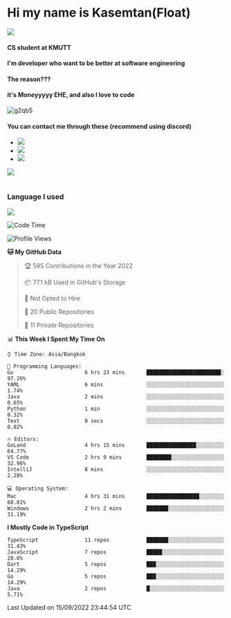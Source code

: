 # Hi my name is Kasemtan(Float)
![](https://64.media.tumblr.com/9c2a8f831efe8da556ffbf89cebb52c9/b86c1ab833a37e32-93/s1280x1920/d000dc22f75df64be2bc150f5fa69c4f6df6bb07.gifv)
#### CS student at KMUTT
#### I'm developer who want to be better at software engineering
#### The reason???
#### it's Moneyyyyy EHE, and also I love to code
![g2qb5](https://user-images.githubusercontent.com/69688279/175812510-9235eaf7-72f7-40d3-b163-56efa9aa5c6b.gif)

#### You can contact me through these (recommend using discord)
- [![](https://img.shields.io/badge/Discord-5865F2?logo=Discord&logoColor=white)](https://discordapp.com/users/278155096225742848)
- [![](https://img.shields.io/badge/Facebook-1877F2?logo=facebook&logoColor=white)](https://www.facebook.com/float.teavasirichokchai/)
- [![](https://img.shields.io/badge/linkedin-0A66C2?logo=linkedin&logoColor=white)](https://www.linkedin.com/in/kasemtan-teavasirichokchai-975531227/)

[![](https://github-readme-stats.vercel.app/api?username=FloatKasemtan&show_icons=true&theme=nightowl)]()
#
### Language I used
[![](https://github-readme-stats.vercel.app/api/top-langs/?username=FloatKasemtan&layout=compact&theme=nightowl)]()
<!--START_SECTION:waka-->
![Code Time](http://img.shields.io/badge/Code%20Time-711%20hrs%2011%20mins-blue)

![Profile Views](http://img.shields.io/badge/Profile%20Views-1-blue)

**🐱 My GitHub Data** 

> 🏆 595 Contributions in the Year 2022
 > 
> 📦 77.1 kB Used in GitHub's Storage 
 > 
> 🚫 Not Opted to Hire
 > 
> 📜 20 Public Repositories 
 > 
> 🔑 11 Private Repositories  
 > 
📊 **This Week I Spent My Time On** 

```text
⌚︎ Time Zone: Asia/Bangkok

💬 Programming Languages: 
Go                       6 hrs 23 mins       ████████████████████████░   97.26% 
YAML                     6 mins              ░░░░░░░░░░░░░░░░░░░░░░░░░   1.74% 
Java                     2 mins              ░░░░░░░░░░░░░░░░░░░░░░░░░   0.65% 
Python                   1 min               ░░░░░░░░░░░░░░░░░░░░░░░░░   0.32% 
Text                     0 secs              ░░░░░░░░░░░░░░░░░░░░░░░░░   0.02%

🔥 Editors: 
GoLand                   4 hrs 15 mins       ████████████████░░░░░░░░░   64.77% 
VS Code                  2 hrs 9 mins        ████████░░░░░░░░░░░░░░░░░   32.96% 
IntelliJ                 8 mins              ░░░░░░░░░░░░░░░░░░░░░░░░░   2.28%

💻 Operating System: 
Mac                      4 hrs 31 mins       █████████████████░░░░░░░░   68.81% 
Windows                  2 hrs 2 mins        ███████░░░░░░░░░░░░░░░░░░   31.19%

```

**I Mostly Code in TypeScript** 

```text
TypeScript               11 repos            ███████░░░░░░░░░░░░░░░░░░   31.43% 
JavaScript               7 repos             █████░░░░░░░░░░░░░░░░░░░░   20.0% 
Dart                     5 repos             ███░░░░░░░░░░░░░░░░░░░░░░   14.29% 
Go                       5 repos             ███░░░░░░░░░░░░░░░░░░░░░░   14.29% 
Java                     2 repos             █░░░░░░░░░░░░░░░░░░░░░░░░   5.71%

```



 Last Updated on 15/09/2022 23:44:54 UTC
<!--END_SECTION:waka-->
<!--
**FloatKasemtan/FloatKasemtan** is a ✨ _special_ ✨ repository because its `README.md` (this file) appears on your GitHub profile.

Here are some ideas to get you started:

- 🔭 I’m currently working on ...
- 🌱 I’m currently learning ...
- 👯 I’m looking to collaborate on ...
- 🤔 I’m looking for help with ...
- 💬 Ask me about ...
- 📫 How to reach me: ...
- 😄 Pronouns: ...
- ⚡ Fun fact: ...
-->
